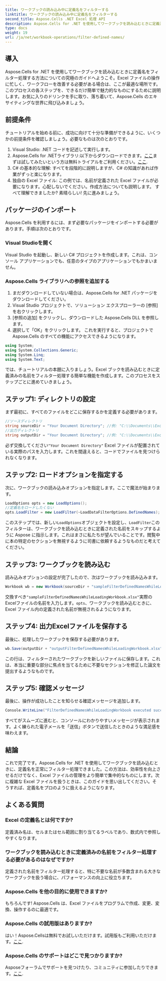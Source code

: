 ```yaml
---
title: ワークブックの読み込み中に定義名をフィルターする
linktitle: ワークブックの読み込み中に定義名をフィルターする
second_title: Aspose.Cells .NET Excel 処理 API
description: Aspose.Cells for .NET を使用してワークブックを読み込むときに定義済みの名前をフィルター処理する方法を説明します。Excel の処理を改善するためのステップ バイ ステップ ガイドです。
type: docs
weight: 19
url: /ja/net/workbook-operations/filter-defined-names/
---
```

## 導入
Aspose.Cells for .NET を使用してワークブックを読み込むときに定義名をフィルター処理する方法についての究極のガイドへようこそ。Excel ファイルの操作に忙しく、ワークフローを改善する必要がある場合は、ここが最適な場所です。このプロセスの各ステップを、できるだけ簡単で魅力的なものにするために説明します。お気に入りのドリンクを手に取り、落ち着いて、Aspose.Cells のエキサイティングな世界に飛び込みましょう。
## 前提条件
チュートリアルを始める前に、成功に向けて十分な準備ができるように、いくつかの前提条件を確認しましょう。必要なものは次のとおりです。
1. Visual Studio: .NET コードを記述して実行します。
2.  Aspose.Cells for .NETライブラリ:以下からダウンロードできます。[ここ](https://releases.aspose.com/cells/net/)まずは試してみたいという方は無料トライアルをご利用ください。[ここ](https://releases.aspose.com/).
3. C# の基本的な理解: すべてを段階的に説明しますが、C# の知識があれば作業がずっと楽になります。
4. 独自の Excel ファイル: この例では、名前が定義された Excel ファイルが必要になります。心配しないでください。作成方法についても説明します。
すべて理解できましたか? 素晴らしい! 先に進みましょう。
## パッケージのインポート
Aspose.Cells を利用するには、まず必要なパッケージをインポートする必要があります。手順は次のとおりです。
### Visual Studioを開く
Visual Studio を起動し、新しい C# プロジェクトを作成します。これは、コンソール アプリケーションでも、任意のタイプのアプリケーションでもかまいません。
### Aspose.Cells ライブラリへの参照を追加する
1. まだダウンロードしていない場合は、Aspose.Cells for .NET パッケージをダウンロードしてください。
2. Visual Studio プロジェクトで、ソリューション エクスプローラーの [参照] を右クリックします。
3. [参照の追加] をクリックし、ダウンロードした Aspose.Cells DLL を参照します。
4. 選択して「OK」をクリックします。
これを実行すると、プロジェクトで Aspose.Cells のすべての機能にアクセスできるようになります。
```csharp
using System;
using System.Collections.Generic;
using System.Linq;
using System.Text;
```
では、チュートリアルの本題に入りましょう。Excel ブックを読み込むときに定義済みの名前をフィルター処理する簡単な機能を作成します。このプロセスをステップごとに進めていきましょう。
## ステップ1: ディレクトリの設定
まず最初に、すべてのファイルをどこに保存するかを定義する必要があります。
```csharp
//ソースディレクトリ
string sourceDir = "Your Document Directory"; //例: "C:\\Documents\\ExcelFiles\\"
//出力ディレクトリ
string outputDir = "Your Document Directory"; //例: "C:\\Documents\\ExcelFiles\\Output\\"
```
必ず交換してください`"Your Document Directory"` Excel ファイルが配置されている実際のパスを入力します。これを間違えると、コードでファイルを見つけられなくなります。
## ステップ2: ロードオプションを指定する
次に、ワークブックの読み込みオプションを指定します。ここで魔法が始まります。
```csharp
LoadOptions opts = new LoadOptions();
//定義名をロードしたくない
opts.LoadFilter = new LoadFilter(~LoadDataFilterOptions.DefinedNames);
```
このステップでは、新しい`LoadOptions`オブジェクトを設定し、`LoadFilter`このフィルターは、ワークブックを読み込むときに定義された名前をスキップするように Aspose に指示します。これはまさに私たちが望んでいることです。閲覧中に本の特定のセクションを無視するように司書に依頼するようなものだと考えてください。
## ステップ3: ワークブックを読み込む
読み込みオプションの設定が完了したので、次はワークブックを読み込みます。
```csharp
Workbook wb = new Workbook(sourceDir + "sampleFilterDefinedNamesWhileLoadingWorkbook.xlsx", opts);
```
交換すべき`"sampleFilterDefinedNamesWhileLoadingWorkbook.xlsx"`実際のExcelファイルの名前を入力します。`opts`、ワークブックを読み込むときに、Excel ファイル内の定義された名前が無視されるようになります。
## ステップ4: 出力Excelファイルを保存する
最後に、処理したワークブックを保存する必要があります。
```csharp
wb.Save(outputDir + "outputFilterDefinedNamesWhileLoadingWorkbook.xlsx");
```
この行は、フィルターされたワークブックを新しいファイルに保存します。これは、本当に重要な部分に焦点を当てるために不要なセクションを修正した論文を提出するようなものです。
## ステップ5: 確認メッセージ
最後に、操作が成功したことを知らせる確認メッセージを追加します。
```csharp
Console.WriteLine("FilterDefinedNamesWhileLoadingWorkbook executed successfully.");
```
すべてがスムーズに進むと、コンソールにわかりやすいメッセージが表示されます。よく練られた電子メールを「送信」ボタンで送信したときのような満足感を味わえます。
## 結論
これで完了です。Aspose.Cells for .NET を使用してワークブックを読み込むときに、定義名を正常にフィルター処理できました。この方法は、効率性を向上させるだけでなく、Excel ファイルの管理をより簡単で集中的なものにします。次に複雑な Excel ファイルを扱うときは、このガイドを思い出してください。そうすれば、定義名をプロのように扱えるようになります。
## よくある質問
### Excel の定義名とは何ですか?  
定義済み名は、セルまたはセル範囲に割り当てるラベルであり、数式内で参照しやすくなります。
### ワークブックを読み込むときに定義済みの名前をフィルター処理する必要があるのはなぜですか?  
定義された名前をフィルター処理すると、特に不要な名前が多数含まれる大きなワークブックを扱う場合に、パフォーマンスの向上に役立ちます。
### Aspose.Cells を他の目的に使用できますか?  
もちろんです! Aspose.Cells は、Excel ファイルをプログラムで作成、変更、変換、操作するのに最適です。
### Aspose.Cells の試用版はありますか?  
はい！Aspose.Cellsは無料でお試しいただけます。試用版もご利用いただけます。[ここ](https://releases.aspose.com/).
### Aspose.Cells のサポートはどこで見つかりますか?  
Asposeフォーラムでサポートを見つけたり、コミュニティに参加したりできます。[ここ](https://forum.aspose.com/c/cells/9).
